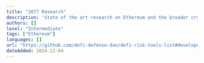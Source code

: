 ```yaml
---
title: "2077 Research"
description: 'State of the art research on Ethereum and the broader crypto ecosystem'
authors: []
level: "Intermediate"
tags: ["Ethereum"]
languages: []
url: "https://github.com/defi-defense-dao/defi-risk-tools-list#developer-tools"
dateAdded: 2024-12-04
---
```

